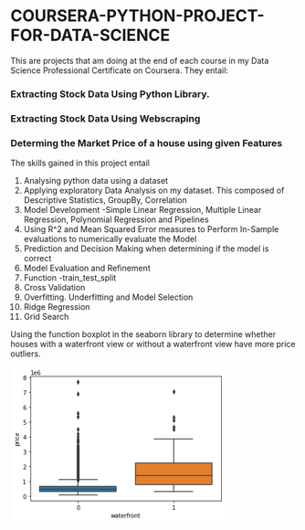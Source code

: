 # COURSERA-PYTHON-PROJECT-FOR-DATA-SCIENCE
This are projects that am doing at the end of each course in my Data Science Professional Certificate on Coursera.
They entail:
### Extracting Stock Data Using Python Library.
### Extracting Stock Data Using Webscraping
### Determing the Market Price of a house using given Features
The skills gained in this project entail
1. Analysing python data using a dataset
2. Applying exploratory Data Analysis on my dataset. This composed of Descriptive Statistics, GroupBy, Correlation
3. Model Development -Simple Linear Regression, Multiple Linear Regression, Polynomial Regression and Pipelines
4. Using R^2 and Mean Squared Error measures to Perform In-Sample evaluations to numerically evaluate the Model
5. Prediction and Decision Making when determining if the model is correct
6. Model Evaluation and Refinement
7. Function -train_test_split
8. Cross Validation
9. Overfitting. Underfitting and Model Selection
10. Ridge Regression
11. Grid Search
<p>
Using the function boxplot in the seaborn library to determine whether houses with a waterfront view or without a waterfront view have more price outliers.</p>

![alt text](https://github.com/ROSINA365/COURSERA-PYTHON-PROJECT-FOR-DATA-SCIENCE/blob/main/Images/BoxPlot.png)




